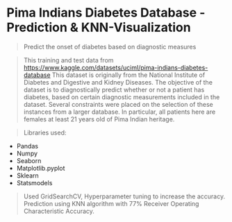 # Pima Indians Diabetes Database - Prediction & KNN-Visualization

> Predict the onset of diabetes based on diagnostic measures

> This training and test data from https://www.kaggle.com/datasets/uciml/pima-indians-diabetes-database
> This dataset is originally from the National Institute of Diabetes and Digestive and Kidney Diseases. The objective of the dataset is to diagnostically predict whether or not a patient has diabetes, based on certain diagnostic measurements included in the dataset. 
> Several constraints were placed on the selection of these instances from a larger database. In particular, all patients here are females at least 21 years old of Pima Indian heritage.

> Libraries used:
* Pandas
* Numpy
* Seaborn
* Matplotlib.pyplot
* Sklearn
* Statsmodels

> Used GridSearchCV, Hyperparameter tuning to increase the accuracy.
> Prediction using KNN algorithm with 77% Receiver Operating Characteristic Accuracy.
